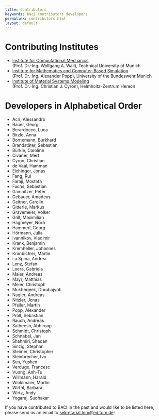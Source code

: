 ```yaml
---
title: Contributors
keywords: baci contributors developers
permalink: contributors.html
layout: default
---
```


# Contributing Institutes

- [Institute for Computational Mechanics](https://www.epc.ed.tum.de/lnm/)<br>(Prof. Dr.-Ing. Wolfgang A. Wall), Technical University of Munich
- [Institute for Mathematics and Computer-Based Simulation](https://www.unibw.de/imcs-en)<br>(Prof. Dr.-Ing. Alexander Popp), University of the Bundeswehr Munich
- [Institute of Material Systems Modeling](https://www.hereon.de/institutes/material_systems_modeling/index.php.en)<br>(Prof. Dr.-Ing. Christian J. Cyron), Helmholtz-Zentrum Hereon

# Developers in Alphabetical Order

- Acri, Alessandro
- Bauer, Georg
- Berardocco, Luca
- Birzle, Anna
- Bornemann, Burkhard
- Brandstäter, Sebastian
- Bürkle, Caroline
- Civaner, Mert
- Cyron, Christian
- de Vaal, Hamman
- Eichinger, Jonas
- Fang, Rui
- Faraji, Mostafa
- Fuchs, Sebastian
- Gamnitzer, Peter
- Gebauer, Amadeus
- Geitner, Carolin
- Gitterle, Markus
- Gravemeier, Volker
- Grill, Maximilian
- Hagmeyer, Nora
- Hammerl, Georg
- Hörmann, Julia
- Ivannikov, Vladimir
- Krank, Benjamin
- Kremheller, Johannes
- Kronbichler, Martin
- La Spina, Andrea
- Lenz, Stefan
- Loera, Gabriela
- Maier, Andreas
- Mayr, Matthias
- Meier, Christoph
- Mukherjeek, Dhrubajyoti
- Nagler, Andreas
- Nitzler, Jonas
- Pfaller, Martin
- Popp, Alexander
- Pröll, Sebastian
- Rauch, Andreas
- Satheesh, Abhiroop
- Schmidt, Christoph
- Schnabel, Jan
- Shahmiri, Shadan
- Sinzig, Stephan
- Steimer, Christopher
- Steinbrecher, Ivo
- Sun, Yushen
- Verdugo, Francesc
- Vuong, Anh-Tu
- Willmann, Harald
- Winklmaier, Martin
- Wirthl, Barbara
- Wirtz, Andy
- Yogaraj, Sudhakar

If you have contributed to BACI in the past and would like to be listed here, please send us an email to sekretariat.lnm@ed.tum.de!

